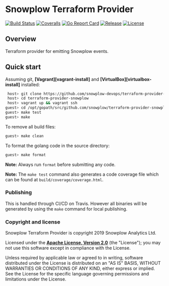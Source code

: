 # Snowplow Terraform Provider

[![Build Status][travis-image]][travis] [![Coveralls][coveralls-image]][coveralls] [![Go Report Card][goreport-image]][goreport] [![Release][release-image]][releases] [![License][license-image]][license]

## Overview

Terraform provider for emitting Snowplow events.

## Quick start

Assuming git, **[Vagrant][vagrant-install]** and **[VirtualBox][virtualbox-install]** installed:

```bash
 host> git clone https://github.com/snowplow-devops/terraform-provider-snowplow
 host> cd terraform-provider-snowplow
 host> vagrant up && vagrant ssh
guest> cd /opt/gopath/src/github.com/snowplow/terraform-provider-snowplow
guest> make test
guest> make
```

To remove all build files:

```bash
guest> make clean
```

To format the golang code in the source directory:

```bash
guest> make format
```

**Note:** Always run `format` before submitting any code.

**Note:** The `make test` command also generates a code coverage file which can be found at `build/coverage/coverage.html`.

### Publishing

This is handled through CI/CD on Travis. However all binaries will be generated by using the `make` command for local publishing.

### Copyright and license

Snowplow Terraform Provider is copyright 2019 Snowplow Analytics Ltd.

Licensed under the **[Apache License, Version 2.0][license]** (the "License");
you may not use this software except in compliance with the License.

Unless required by applicable law or agreed to in writing, software
distributed under the License is distributed on an "AS IS" BASIS,
WITHOUT WARRANTIES OR CONDITIONS OF ANY KIND, either express or implied.
See the License for the specific language governing permissions and
limitations under the License.

[travis-image]: https://travis-ci.org/snowplow-devops/terraform-provider-snowplow.png?branch=master
[travis]: https://travis-ci.org/snowplow-devops/terraform-provider-snowplow

[release-image]: http://img.shields.io/badge/release-0.1.0-6ad7e5.svg?style=flat
[releases]: https://github.com/snowplow-devops/terraform-provider-snowplow/releases

[license-image]: http://img.shields.io/badge/license-Apache--2-blue.svg?style=flat
[license]: http://www.apache.org/licenses/LICENSE-2.0

[coveralls-image]: https://coveralls.io/repos/github/snowplow-devops/terraform-provider-snowplow/badge.svg?branch=master
[coveralls]: https://coveralls.io/github/snowplow-devops/terraform-provider-snowplow?branch=master

[goreport-image]: https://goreportcard.com/badge/github.com/snowplow-devops/terraform-provider-snowplow
[goreport]: https://goreportcard.com/report/github.com/snowplow-devops/terraform-provider-snowplow

[vagrant-url]: http://docs.vagrantup.com/v2/installation/index.html
[virtualbox-url]: https://www.virtualbox.org/wiki/Downloads
